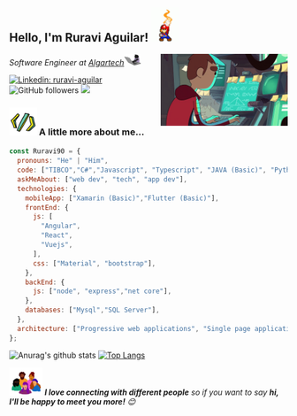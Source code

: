 <h2>Hello, I'm Ruravi Aguilar! <img src="https://raw.githubusercontent.com/Ruravi90/Ruravi90/main/smario.gif" width="50"></h2>
<img align='right' src="https://raw.githubusercontent.com/Ruravi90/Ruravi90/main/coding.gif" width="230">
<p><em>Software Engineer at <a href="https://algartech.com/en/">Algartech</a><img src="https://raw.githubusercontent.com/ikismail/ikismail/master/working_cat.gif" width="30"> 
</em></p>

[![Linkedin: ruravi-aguilar](https://img.shields.io/badge/-Ruravi%20Aguilar-blue?style=flat-square&logo=Linkedin&logoColor=white&link=https://www.linkedin.com/in/ruravi-aguilar/)](https://www.linkedin.com/in/ruravi-aguilar/)
![GitHub followers](https://img.shields.io/github/followers/Ruravi90?label=Follow&style=social)
![](https://visitor-badge.laobi.icu/badge?page_id=Ruravi90)

### <img src="https://raw.githubusercontent.com/Ruravi90/Ruravi90/main/llaves.gif" width="50"> A little more about me...

```javascript
const Ruravi90 = {
  pronouns: "He" | "Him",
  code: ["TIBCO","C#","Javascript", "Typescript", "JAVA (Basic)", "Python (Basic)"],
  askMeAbout: ["web dev", "tech", "app dev"],
  technologies: {
    mobileApp: ["Xamarin (Basic)","Flutter (Basic)"],
    frontEnd: {
      js: [
        "Angular",
        "React",
        "Vuejs",
      ],
      css: ["Material", "bootstrap"],
    },
    backEnd: {
      js: ["node", "express","net core"],
    },
    databases: ["Mysql","SQL Server"],
  },
  architecture: ["Progressive web applications", "Single page applications"],
};
```

<!-- GitHub Readme Stats -->

![Anurag's github stats](https://github-readme-stats.vercel.app/api?username=Ruravi90&count_private=true&show_icons=true&hide=contribs)
[![Top Langs](https://github-readme-stats.vercel.app/api/top-langs/?username=Ruravi90&layout=compact&hide=c%2B%2B)](https://github.com/Ruravi90/github-readme-stats)

<img src="https://raw.githubusercontent.com/ikismail/ikismail/master/connections.gif" width="60"> <em><b>I love connecting with different people</b> so if you want to say <b>hi, I'll be happy to meet you more!</b> 😊</em>

## <!-- // GitHub Readme Stats -->

<!-- Code Time

### 🐲 Your weekly language rankings

               javascript : ▮▮▮▮▮▮ 26.7%
                     html : ▮▮▮▮▮ 20.0%
                plaintext : ▮▮▮▮▮ 20.0%
               typescript : ▮▮▮▮▮ 20.0%
                     scss : ▮▮ 6.7%
                     json : ▮▮ 6.7%

End Code Time -->
